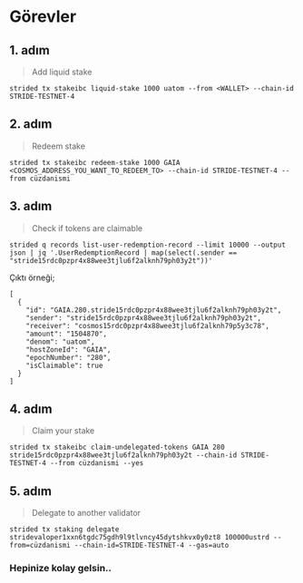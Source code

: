 # Görevler

## 1. adım
> Add liquid stake

```
strided tx stakeibc liquid-stake 1000 uatom --from <WALLET> --chain-id STRIDE-TESTNET-4
```

## 2. adım
> Redeem stake

```
strided tx stakeibc redeem-stake 1000 GAIA <COSMOS_ADDRESS_YOU_WANT_TO_REDEEM_TO> --chain-id STRIDE-TESTNET-4 --from cüzdanismi
```


## 3. adım
> Check if tokens are claimable

```
strided q records list-user-redemption-record --limit 10000 --output json | jq '.UserRedemptionRecord | map(select(.sender == "stride15rdc0pzpr4x88wee3tjlu6f2alknh79ph03y2t"))'
```
Çıktı örneği;

```
[
  {
    "id": "GAIA.280.stride15rdc0pzpr4x88wee3tjlu6f2alknh79ph03y2t",
    "sender": "stride15rdc0pzpr4x88wee3tjlu6f2alknh79ph03y2t",
    "receiver": "cosmos15rdc0pzpr4x88wee3tjlu6f2alknh79p5y3c78",
    "amount": "1504870",
    "denom": "uatom",
    "hostZoneId": "GAIA",
    "epochNumber": "280",
    "isClaimable": true
  }
]
```

## 4. adım
> Claim your stake

```
strided tx stakeibc claim-undelegated-tokens GAIA 280 stride15rdc0pzpr4x88wee3tjlu6f2alknh79ph03y2t --chain-id STRIDE-TESTNET-4 --from cüzdanismi --yes
```
## 5. adım
> Delegate to another validator

```
strided tx staking delegate stridevaloper1xxn6tgdc75gdh9l9tlvncy45dytshkvx0y0zt8 100000ustrd --from=cüzdanismi --chain-id=STRIDE-TESTNET-4 --gas=auto
```

### Hepinize kolay gelsin..
